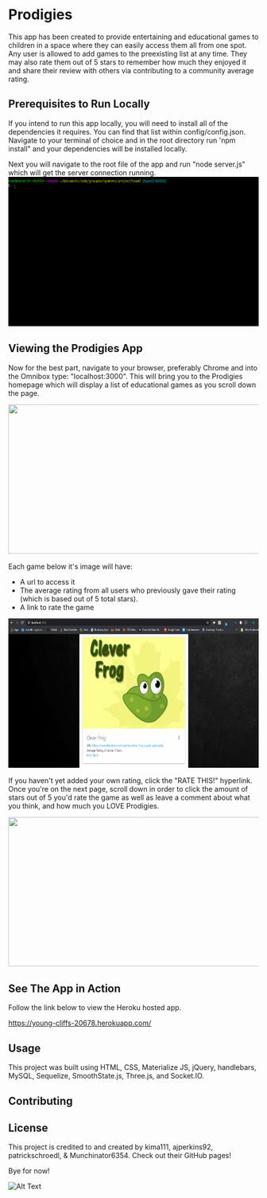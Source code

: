 # Prodigies

This app has been created to provide entertaining and educational games to children in a space where they can easily access them all from one spot. Any user is allowed to add games to the preexisting list at any time. They may also rate them out of 5 stars to remember how much they enjoyed it and share their review with others via contributing to a community average rating.



## Prerequisites to Run Locally

If you intend to run this app locally, you will need to install all of the dependencies it requires. You can find that list within config/config.json. Navigate to your terminal of choice and in the root directory run 'npm install" and your dependencies will be installed locally.

Next you will navigate to the root file of the app and run "node server.js" which will get the server connection running.
<img src="./public/readmeGifs/runServerConnection.gif" width="600" height="300" />



## Viewing the Prodigies App

Now for the best part, navigate to your browser, preferably Chrome and into the Omnibox type: "localhost:3000". This will bring you to the Prodigies homepage which will display a list of educational games as you scroll down the page. 


<img src="./public/readmeGifs/visitHomePage.gif" width="600" height="300" />


Each game below it's image will have:
* A url to access it
* The average rating from all users who previously gave their rating (which is based out of 5 total stars).
* A link to rate the game

<img src="./public/readmeGifs/gametileBreakdown.gif" width="600" height="300" />

If you haven't yet added your own rating, click the "RATE THIS!" hyperlink. Once you're on the next page, scroll down in order to click the amount of stars out of 5 you'd rate the game as well as leave a comment about what you think, and how much you LOVE Prodigies.

<img src="./public/readmeGifs/ratingTheGame.gif" width="600" height="300" />

## See The App in Action

Follow the link below to view the Heroku hosted app.

https://young-cliffs-20678.herokuapp.com/

## Usage

This project was built using HTML, CSS, Materialize JS, jQuery, handlebars, MySQL, Sequelize, SmoothState.js, Three.js, and Socket.IO.

## Contributing

## License

This project is credited to and created by kima111, ajperkins92, patrickschroedl, & Munchinator6354. Check out their GitHub pages!

Bye for now!

![Alt Text](https://media.giphy.com/media/vFKqnCdLPNOKc/giphy.gif)